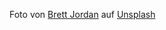 Foto von <a href="https://unsplash.com/@brett_jordan?utm_source=unsplash&utm_medium=referral&utm_content=creditCopyText">Brett Jordan</a> auf <a href="https://unsplash.com/de/fotos/JoJ5fuPQsPY?utm_source=unsplash&utm_medium=referral&utm_content=creditCopyText">Unsplash</a>
